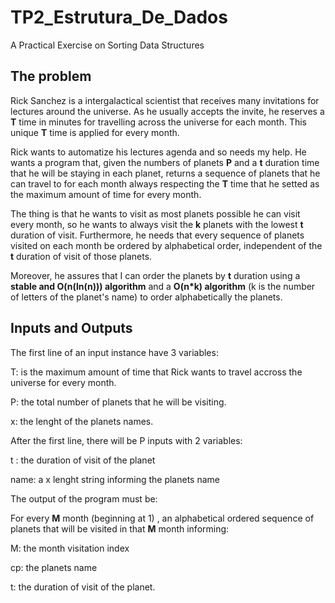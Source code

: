 # TP2_Estrutura_De_Dados
 A Practical Exercise on Sorting Data Structures

<h2> The problem </h2> 
<p> Rick Sanchez is a intergalactical scientist that receives many invitations for lectures around the universe. As he usually accepts the invite, he reserves a <b>T</b> time in minutes for travelling across the universe for each month. This unique <b>T</b> time is applied for every month. </p>
<p> Rick wants to automatize his lectures agenda and so needs my help. He wants a program that, given the numbers of planets <b>P</b> and a <b>t</b> duration time that he will be staying in each planet, returns a sequence of planets that he can travel to for each month always respecting the <b>T</b> time that he setted as the maximum amount of time for every month.</p>
<p> The thing is that he wants to visit as most planets possible he can visit every month, so he wants to always visit the <b>k</b> planets with the lowest <b>t</b> duration of visit. Furthermore, he needs that every sequence of planets visited on each month be ordered by alphabetical order, independent of the <b>t</b> duration of visit of those planets.</p>
<p> Moreover, he assures that I can order the planets by <b>t</b> duration using a <b>stable and O(n(ln(n))) algorithm</b> and a <b>O(n*k) algorithm</b> (k is the number of letters of the planet's name) to order alphabetically the planets.</p>

<h2>Inputs and Outputs</h2>
<p>The first line of an input instance have 3 variables:</p>
<p> T: is the maximum amount of time that Rick wants to travel accross the universe for every month.</p>
<p> P: the total number  of planets that he will be visiting.</p>
<p> x: the lenght of the planets names.</p>
<p> After the first line, there will be P inputs with 2 variables:</p>
<p> t : the duration of visit of the planet</p>
<p> name: a x lenght string informing the planets name</p>
<p> The output of the program must be:</p>
<p> For every <b>M</b> month (beginning at 1) , an alphabetical ordered sequence of planets that will be visited in that <b>M</b> month informing:</p> 
<p> M: the month visitation index</p>
<p> cp: the planets name</p>
<p> t: the duration of visit of the planet.</p>

